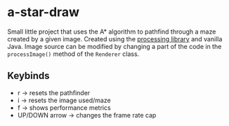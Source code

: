 # a-star-draw
Small little project that uses the A* algorithm to pathfind through a maze created by a given image. Created using the [processing library](https://processing.org)
and vanilla Java. Image source can be modified by changing a part of the code in the `processImage()` method of the `Renderer` class.

## Keybinds
- r -> resets the pathfinder
- i -> resets the image used/maze
- f -> shows performance metrics
- UP/DOWN arrow -> changes the frame rate cap


